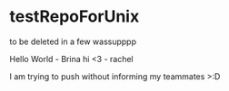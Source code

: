 # testRepoForUnix
to be deleted in a few
wassupppp

Hello World - Brina
hi <3 - rachel

I am trying to push without informing my teammates >:D
